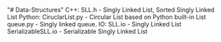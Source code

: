 "# Data-Structures" 
C++:
  SLL.h - Singly Linked List, Sorted Singly Linked List
Python:
  CiruclarList.py - Circular List based on Python built-in List
  queue.py - Singly linked queue.
 IO:
  SLL.io - Singly Linked List
	SerializableSLL.io - Serializable Singly Linked List
